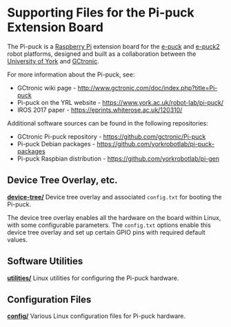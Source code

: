 # Supporting Files for the Pi-puck Extension Board

The Pi-puck is a [Raspberry Pi](https://www.raspberrypi.org) extension board for the [e-puck](http://www.gctronic.com/doc/index.php?title=E-Puck) and [e-puck2](http://www.gctronic.com/doc/index.php?title=e-puck2) robot platforms, designed and built as a collaboration between the [University of York](https://www.york.ac.uk/robot-lab/) and [GCtronic](http://www.gctronic.com).

For more information about the Pi-puck, see:
- GCtronic wiki page - http://www.gctronic.com/doc/index.php?title=Pi-puck
- Pi-puck on the YRL website - https://www.york.ac.uk/robot-lab/pi-puck/
- IROS 2017 paper - https://eprints.whiterose.ac.uk/120310/

Additional software sources can be found in the following repositories:
- GCtronic Pi-puck repository - https://github.com/gctronic/Pi-puck
- Pi-puck Debian packages - https://github.com/yorkrobotlab/pi-puck-packages
- Pi-puck Raspbian distribution - https://github.com/yorkrobotlab/pi-gen


## Device Tree Overlay, etc.
**[device-tree/](device-tree/)**
Device tree overlay and associated `config.txt` for booting the Pi-puck.

The device tree overlay enables all the hardware on the board within Linux, with some configurable parameters. The `config.txt` options enable this device tree overlay and set up certain GPIO pins with required default values.


## Software Utilities
**[utilities/](utilities/)**
Linux utilities for configuring the Pi-puck hardware.


## Configuration Files
**[config/](config/)**
Various Linux configuration files for Pi-puck hardware.
